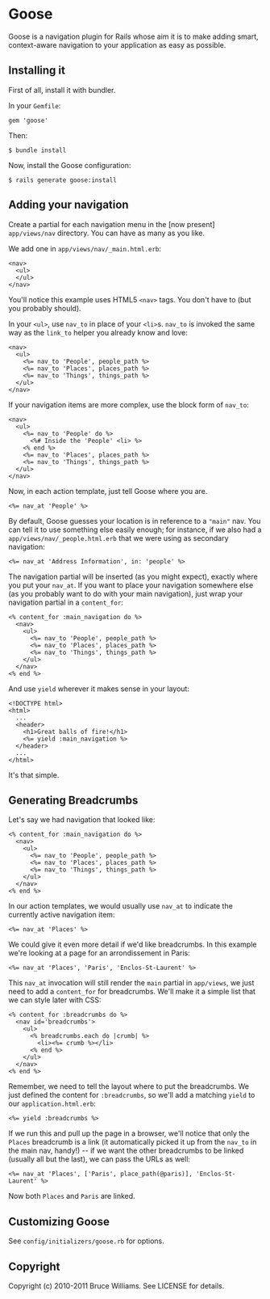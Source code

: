 Goose
=====

Goose is a navigation plugin for Rails whose aim it is to make adding
smart, context-aware navigation to your application as easy as
possible.

Installing it
-------------

First of all, install it with bundler.

In your `Gemfile`:

    gem 'goose'

Then:

    $ bundle install

Now, install the Goose configuration:

    $ rails generate goose:install

Adding your navigation
----------------------

Create a partial for each navigation menu in the [now present]
`app/views/nav` directory.  You can have as many as you like.

We add one in `app/views/nav/_main.html.erb`:

    <nav>
      <ul>
      </ul>
    </nav>

You'll notice this example uses HTML5 `<nav>` tags.  You don't have to
(but you probably should).

In your `<ul>`, use `nav_to` in place of your `<li>`s.  `nav_to` is
invoked the same way as the `link_to` helper you already know and love:

    <nav>
      <ul>
        <%= nav_to 'People', people_path %>
        <%= nav_to 'Places', places_path %>
        <%= nav_to 'Things', things_path %>
      </ul>
    </nav>

If your navigation items are more complex, use the block form of
`nav_to`:

    <nav>
      <ul>
        <%= nav_to 'People' do %>
          <%# Inside the 'People' <li> %>
        <% end %>
        <%= nav_to 'Places', places_path %>
        <%= nav_to 'Things', things_path %>
      </ul>
    </nav>


Now, in each action template, just tell Goose where you are.

    <%= nav_at 'People' %>

By default, Goose guesses your location is in reference to a `"main"`
nav.  You can tell it to use something else easily enough; for
instance, if we also had a `app/views/nav/_people.html.erb` that we
were using as secondary navigation:

    <%= nav_at 'Address Information', in: 'people' %>

The navigation partial will be inserted (as you might expect), exactly
where you put your `nav_at`.  If you want to place your navigation
somewhere else (as you probably want to do with your main navigation),
just wrap your navigation partial in a `content_for`:

    <% content_for :main_navigation do %>
      <nav>
        <ul>
          <%= nav_to 'People', people_path %>
          <%= nav_to 'Places', places_path %>
          <%= nav_to 'Things', things_path %>
        </ul>
      </nav>
    <% end %>

And use `yield` wherever it makes sense in your layout:

    <!DOCTYPE html>
    <html>
      ...
      <header>
        <h1>Great balls of fire!</h1>
        <%= yield :main_navigation %>
      </header>
      ...
    </html>

It's that simple.

Generating Breadcrumbs
----------------------

Let's say we had navigation that looked like:

    <% content_for :main_navigation do %>
      <nav>
        <ul>
          <%= nav_to 'People', people_path %>
          <%= nav_to 'Places', places_path %>
          <%= nav_to 'Things', things_path %>
        </ul>
      </nav>
    <% end %>

In our action templates, we would usually use `nav_at` to indicate the
currently active navigation item:

    <%= nav_at 'Places' %>

We could give it even more detail if we'd like breadcrumbs.  In this
example we're looking at a page for an arrondissement in Paris:

    <%= nav_at 'Places', 'Paris', 'Enclos-St-Laurent' %>

This `nav_at` invocation will still render the `main` partial in
`app/views`, we just need to add a `content_for` for breadcrumbs.
We'll make it a simple list that we can style later with CSS:

    <% content_for :breadcrumbs do %>
      <nav id='breadcrumbs'>
        <ul>
          <% breadcrumbs.each do |crumb| %>
            <li><%= crumb %></li>
          <% end %>
        </ul>
      </nav>
    <% end %>

Remember, we need to tell the layout where to put the breadcrumbs.
We just defined the content for `:breadcrumbs`, so we'll add a
matching `yield` to our `application.html.erb`:

    <%= yield :breadcrumbs %>

If we run this and pull up the page in a browser, we'll notice that
only the `Places` breadcrumb is a link (it automatically picked it up
from the `nav_to` in the main nav, handy!) -- if we want the other
breadcrumbs to be linked (usually all but the last), we can pass the
URLs as well:

    <%= nav_at 'Places', ['Paris', place_path(@paris)], 'Enclos-St-Laurent' %>

Now both `Places` and `Paris` are linked.

Customizing Goose
-----------------

See `config/initializers/goose.rb` for options.

Copyright
---------

Copyright (c) 2010-2011 Bruce Williams. See LICENSE for details.
